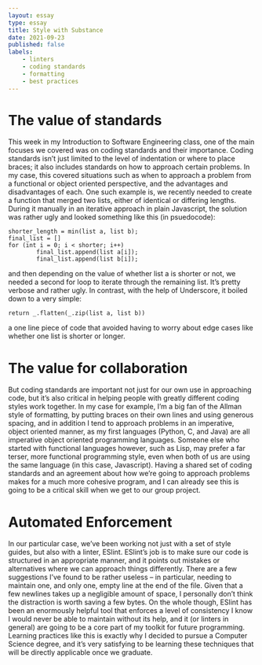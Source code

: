 ```yaml
---
layout: essay
type: essay
title: Style with Substance
date: 2021-09-23
published: false
labels:
    - linters
    - coding standards
    - formatting
    - best practices
---
```

# The value of standards
This week in my Introduction to Software Engineering class, one of
the main focuses we covered was on coding standards and their
importance. Coding standards isn’t just limited to the level of
indentation or where to place braces; it also includes standards on
how to approach certain problems. In my case, this covered situations
such as when to approach a problem from a functional or object
oriented perspective, and the advantages and disadvantages of each.
One such example is, we recently needed to create a function that
merged two lists, either of identical or differing lengths. During it
manually in an iterative approach in plain Javascript, the solution
was rather ugly and looked something like this (in psuedocode):
```
shorter_length = min(list a, list b);
final_list = []
for (int i = 0; i < shorter; i++)
        final_list.append(list a[i]);
        final_list.append(list b[i]);
```
and then depending on the value of whether list a is shorter or not,
we needed a second for loop to iterate through the remaining list.
It’s pretty verbose and rather ugly. In contrast, with the help of
Underscore, it boiled down to a very simple:
```
return _.flatten(_.zip(list a, list b))
```
a one line piece of code that avoided having to worry about edge cases
like whether one list is shorter or longer.

# The value for collaboration
But coding standards are important not just for our own use in
approaching code, but it’s also critical in helping people with
greatly different coding styles work together. In my case for example,
I’m a big fan of the Allman style of formatting, by putting braces on
their own lines and using generous spacing, and in addition I tend to
approach problems in an imperative, object oriented manner, as my
first languages (Python, C, and Java) are all imperative object
oriented programming languages. Someone else who started with
functional languages however, such as Lisp, may prefer a far terser,
more functional programming style, even when both of us are using the
same language (in this case, Javascript). Having a shared set of
coding standards and an agreement about how we’re going to approach
problems makes for a much more cohesive program, and I can already see
this is going to be a critical skill when we get to our group project.

# Automated Enforcement
In our particular case, we’ve been working not just with a set of
style guides, but also with a linter, ESlint. ESlint’s job is to make
sure our code is structured in an appropriate manner, and it points
out mistakes or alternatives where we can approach things differently.
There are a few suggestions I’ve found to be rather useless – in
particular, needing to maintain one, and only one, empty line at the
end of the file. Given that a few newlines takes up a negligible
amount of space, I personally don’t think the distraction is worth
saving a few bytes. On the whole though, ESlint has been an enormously
helpful tool that enforces a level of consistency I know I would never
be able to maintain without its help, and it (or linters in general)
are going to be a core part of my toolkit for future programming.
Learning practices like this is exactly why I decided to pursue a
Computer Science degree, and it’s very satisfying to be learning these
techniques that will be directly applicable once we graduate.
